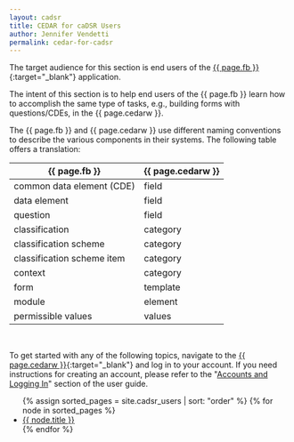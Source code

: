 ```yaml
---
layout: cadsr
title: CEDAR for caDSR Users
author: Jennifer Vendetti
permalink: cedar-for-cadsr
---
```


<!-- <h1 class="page-title">{{ page.title }}</h1><br /> -->

The target audience for this section is end users of the [{{ page.fb }}](https://formbuilder.nci.nih.gov/FormBuilder/){:target="_blank"} application.

The intent of this section is to help end users of the {{ page.fb }} learn how to accomplish the same type of tasks, e.g., building forms with questions/CDEs, in the {{ page.cedarw }}.

The {{ page.fb }} and {{ page.cedarw }} use different naming conventions to describe the various components in their systems. The following table offers a translation: 

<table class="naming-translations">
  <thead>
    <tr>
      <th class="naming-translations">{{ page.fb }}</th>
      <th class="naming-translations">{{ page.cedarw }}</th>
    </tr>
  </thead>
  <tbody>
    <tr>
      <td>common data element (CDE)</td>
      <td>field</td>
    </tr>
    <tr>
      <td>data element</td>
      <td>field</td>
    </tr>
    <tr>
      <td>question</td>
      <td>field</td>
    </tr>
    <tr>
      <td>classification</td>
      <td>category</td>
    </tr>
    <tr>
      <td>classification scheme</td>
      <td>category</td>
    </tr>
    <tr>
      <td>classification scheme item</td>
      <td>category</td>
    </tr>
    <tr>
      <td>context</td>
      <td>category</td>
    </tr>
    <tr>
      <td>form</td>
      <td>template</td>
    </tr>
    <tr>
      <td>module</td>
      <td>element</td>
    </tr>
    <tr>
      <td>permissible values</td>
      <td>values</td>
    </tr>
  </tbody>
</table><br />

To get started with any of the following topics, navigate to the [{{ page.cedarw }}](http://cedar.metadatacenter.org/){:target="_blank"} and log in to your account. If you need instructions for creating an account, please refer to the "[Accounts and Logging In](basic_topics/a1_accounts_and_logging_in "Accounts and Logging In")" section of the user guide.

<ul class="unstyled-list">
  {% assign sorted_pages = site.cadsr_users | sort: "order" %}
  {% for node in sorted_pages %}
    <li><a href="{{ site.baseurl }}{{ node.url }}">{{ node.title }}</a></li>
  {% endfor %}
</ul>

<!-- <br />Please {% github_edit_link "help improve this article" %}. -->

